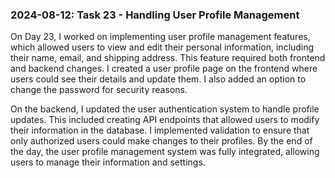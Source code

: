 ### 2024-08-12: Task 23 - Handling User Profile Management

On Day 23, I worked on implementing user profile management features, which allowed users to view and edit their personal information, including their name, email, and shipping address. This feature required both frontend and backend changes. I created a user profile page on the frontend where users could see their details and update them. I also added an option to change the password for security reasons.

On the backend, I updated the user authentication system to handle profile updates. This included creating API endpoints that allowed users to modify their information in the database. I implemented validation to ensure that only authorized users could make changes to their profiles. By the end of the day, the user profile management system was fully integrated, allowing users to manage their information and settings.
